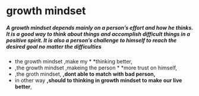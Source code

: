 # growth mindset
 
 ##### A growth mindset depends mainly on a person’s effort and how he thinks. It is a good way to think about things and accomplish difficult things in a positive spirit. It is also a person’s challenge to himself to reach the desired goal no matter the difficulties
 
 * the growth mindset ,make my * *thinking better,
 * ,the growth mindset ,makeing the person * *more trust on himself,
 * ,the groth mindset, **,dont able to match with bad person,**
 * in other way  **,should to thinking in growth mindset to make our live better**, 